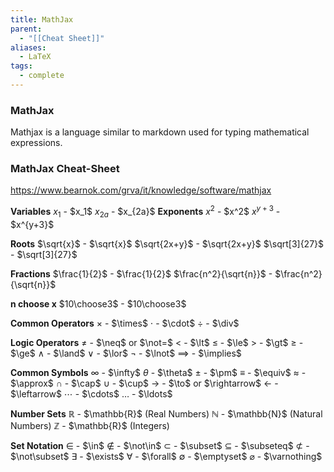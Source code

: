 ```yaml
---
title: MathJax
parent:
  - "[[Cheat Sheet]]"
aliases:
  - LaTeX
tags:
  - complete
---
```

### MathJax
Mathjax is a language similar to markdown used for typing mathematical expressions.
### MathJax Cheat-Sheet
https://www.bearnok.com/grva/it/knowledge/software/mathjax

**Variables**
$x_1$ - \$x_1\$
$x_{2a}$ - \$x_{2a}\$
**Exponents**
$x^2$ - \$x^2\$
$x^{y+3}$ - \$x^{y+3}\$

**Roots**
$\sqrt{x}$ - \$\sqrt{x}\$
$\sqrt{2x+y}$ - \$\sqrt{2x+y}\$
$\sqrt[3]{27}$ - \$\sqrt\[3]{27}\$

**Fractions**
$\frac{1}{2}$ - \$\\frac{1}{2}\$
$\frac{n^2}{\sqrt{n}}$ - \$\\frac{n^2}{\\sqrt{n}}\$

**n choose x**
$10\choose3$ - \$10\\choose3\$

**Common Operators**
$\times$ - \$\\times\$
$\cdot$ - \$\\cdot\$
$\div$ - \$\\div\$


**Logic Operators**
$\neq$ - \$\\neq\$ or \$\\not=\$
$\lt$ - \$\\lt\$
$\le$ - \$\\le\$
$\gt$ - \$\\gt\$
$\ge$ - \$\\ge\$
$\land$ - \$\\land\$
$\lor$ - \$\\lor\$
$\lnot$ - \$\\lnot\$
$\implies$ - \$\\implies\$

**Common Symbols**
$\infty$ - \$\infty\$
$\theta$ - \$\\theta\$
$\pm$ - \$\\pm\$
$\equiv$ - \$\\equiv\$
$\approx$ - \$\\approx\$
$\cap$ - \$\\cap\$
$\cup$ - \$\\cup\$
$\to$ - \$\\to\$ or \$\\rightarrow\$
$\leftarrow$ - \$\\leftarrow\$
$\cdots$ - \$\\cdots\$
$\ldots$ - \$\\ldots\$

**Number Sets**
$\mathbb{R}$ - \$\\mathbb{R}\$ (Real Numbers)
$\mathbb{N}$ - \$\\mathbb{N}\$ (Natural Numbers)
$\mathbb{Z}$ - \$\\mathbb{R}\$ (Integers)

**Set Notation**
$\in$ - \$\\in\$
$\notin$ - \$\\not\in\$
$\subset$ - \$\\subset\$
$\subseteq$ - \$\\subseteq\$
$\not\subset$ - \$\\not\\subset\$
$\exists$ - \$\\exists\$
$\forall$ - \$\\forall\$
$\emptyset$ - \$\\emptyset\$
$\varnothing$ - \$\\varnothing\$

